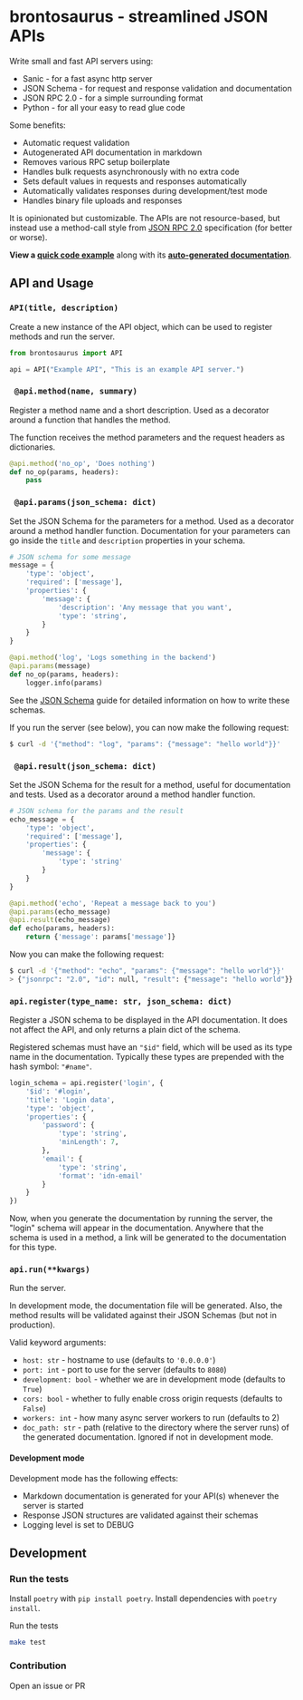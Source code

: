 # brontosaurus - streamlined JSON APIs

Write small and fast API servers using:
* Sanic - for a fast async http server
* JSON Schema - for request and response validation and documentation
* JSON RPC 2.0 - for a simple surrounding format
* Python - for all your easy to read glue code

Some benefits:
* Automatic request validation
* Autogenerated API documentation in markdown
* Removes various RPC setup boilerplate
* Handles bulk requests asynchronously with no extra code
* Sets default values in requests and responses automatically
* Automatically validates responses during development/test mode
* Handles binary file uploads and responses

It is opinionated but customizable. The APIs are not resource-based, but instead use a method-call style from [JSON RPC 2.0](https://www.jsonrpc.org/specification) specification (for better or worse).

**View a [quick code example](test/examples/pet_shop)** along with its **[auto-generated documentation](test/examples/pet_shop_api.md)**.

## API and Usage

### `API(title, description)`

Create a new instance of the API object, which can be used to register methods and run the server.

```py
from brontosaurus import API

api = API("Example API", "This is an example API server.")
```

### ` @api.method(name, summary)`

Register a method name and a short description. Used as a decorator around a function that handles the method.

The function receives the method parameters and the request headers as dictionaries.

```py
@api.method('no_op', 'Does nothing')
def no_op(params, headers):
    pass
```

### ` @api.params(json_schema: dict)`

Set the JSON Schema for the parameters for a method. Used as a decorator around
a method handler function. Documentation for your parameters can go inside the
`title` and `description` properties in your schema.

```py
# JSON schema for some message
message = {
    'type': 'object',
    'required': ['message'],
    'properties': {
        'message': {
            'description': 'Any message that you want',
            'type': 'string',
        }
    }
}

@api.method('log', 'Logs something in the backend')
@api.params(message)
def no_op(params, headers):
    logger.info(params)
```

See the [JSON Schema](https://json-schema.org/understanding-json-schema/) guide for detailed information on how to write these schemas.

If you run the server (see below), you can now make the following request:

```sh
$ curl -d '{"method": "log", "params": {"message": "hello world"}}'
```

### ` @api.result(json_schema: dict)`

Set the JSON Schema for the result for a method, useful for documentation and
tests. Used as a decorator around a method handler function.

```py
# JSON schema for the params and the result
echo_message = {
    'type': 'object',
    'required': ['message'],
    'properties': {
        'message': {
            'type': 'string'
        }
    }
}

@api.method('echo', 'Repeat a message back to you')
@api.params(echo_message)
@api.result(echo_message)
def echo(params, headers):
    return {'message': params['message']}
```

Now you can make the following request:

```sh
$ curl -d '{"method": "echo", "params": {"message": "hello world"}}'
> {"jsonrpc": "2.0", "id": null, "result": {"message": "hello world"}}
```

### `api.register(type_name: str, json_schema: dict)`

Register a JSON schema to be displayed in the API documentation. It does not
affect the API, and only returns a plain dict of the schema.

Registered schemas must have an `"$id"` field, which will be used as its type name in the documentation. Typically these types are prepended with the hash symbol: `"#name"`.

```py
login_schema = api.register('login', {
    '$id': '#login',
    'title': 'Login data',
    'type': 'object',
    'properties': {
        'password': {
            'type': 'string',
            'minLength': 7,
        },
        'email': {
            'type': 'string',
            'format': 'idn-email'
        }
    }
})
```

Now, when you generate the documentation by running the server, the "login" schema will appear in the documentation. Anywhere that the schema is used in a method, a link will be generated to the documentation for this type.

### `api.run(**kwargs)`

Run the server.

In development mode, the documentation file will be generated. Also, the method
results will be validated against their JSON Schemas (but not in production).

Valid keyword arguments:

* `host: str` - hostname to use (defaults to `'0.0.0.0'`)
* `port: int` - port to use for the server (defaults to `8080`)
* `development: bool` - whether we are in development mode (defaults to `True`)
* `cors: bool` - whether to fully enable cross origin requests (defaults to `False`)
* `workers: int` - how many async server workers to run (defaults to 2)
* `doc_path: str` - path (relative to the directory where the server runs) of the generated documentation. Ignored if not in development mode.

#### Development mode

Development mode has the following effects:

* Markdown documentation is generated for your API(s) whenever the server is started
* Response JSON structures are validated against their schemas
* Logging level is set to DEBUG

## Development

### Run the tests

Install `poetry` with `pip install poetry`. Install dependencies with `poetry
install`.

Run the tests

```sh
make test
```

### Contribution

Open an issue or PR
